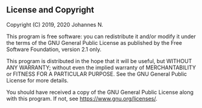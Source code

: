 ## License and Copyright

Copyright (C) 2019, 2020 Johannes N.
 
This program is free software: you can redistribute it and/or modify
it under the terms of the GNU General Public License as published by
the Free Software Foundation, version 2.1 only.

This program is distributed in the hope that it will be useful,
but WITHOUT ANY WARRANTY; without even the implied warranty of
MERCHANTABILITY or FITNESS FOR A PARTICULAR PURPOSE.  See the
GNU General Public License for more details.

You should have received a copy of the GNU General Public License
along with this program.  If not, see <https://www.gnu.org/licenses/>.
